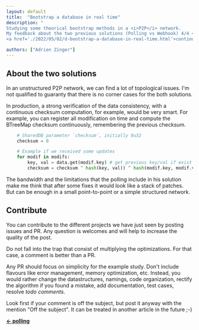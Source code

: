 ```yaml
---
layout: default
title:  "Bootstrap a database in real time"
description: "
Studying some theorical bootstrap methods in a <i>P2P</i> network.
My feedback about the two previous solutions (Polling vs Webhook) 4/4 <br/>
<a href='./2022/05/02/d-bootstrap-a-database-in-real-time.html'>continue to read</a>"

authors: ["Adrien Zinger"]
---
```


## About the two solutions
In an unstructured P2P network, we can find a lot of
topological issues. I'm not qualified to guaranty that there is no corner cases
for the both solutions.

In production, a strong verification of the data consistency, with
a continuous checksum computation, for example, would be very smart. For example,
you can register all modification on time and compute the BTreeMap checksum
continuously, remembering the previous checksum.

```py
    # SharedDB parameter `checksum`, initially 0u32
    checksum = 0

    # Example if we received some updates
    for modif in modifs:
        key, val = data.get(modif.key) # get previous key/val if exist
        checksum = checksum ^ hash(key, val)) ^ hash(modif.key, modif.val))
```


The bandwidth and the limitations that the polling include in his solution make
me think that after some fixes it would look like a stack of patches. But can
be enough in a small point-to-point or a simple structured network.

## Contribute
You can contribute to the different projects we have just seen by posting issues and
PR. Any question is welcomes and will
help to increase the quality of the post.

Do not fall into the trap that consist of multiplying the optimizations. For
that case, a comment is better than a PR.

Any PR should focus on simplicity for the example study. Don't include flavours
like error management, memory optimization, etc. Instead, you would rather
change the datastructures, namings, code organization, rectify the algorithm if
you found a mistake, add documentation, test cases, resolve _todo comments_.

Look first if your comment is off the subject, but post it anyway with the
mention "Off the subject". It can be treated in another article in the future
;-)

<b>[&larr; polling](/2022/05/02/c-bootstrap-a-database-in-real-time.html)</b>
